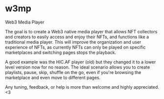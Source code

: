# w3mp
Web3 Media Player

The goal is to create a Web3 native media player that allows NFT collectors and creators to easily access and enjoy their NFTs, and functions like a traditional media player. This will improve the organization and user experience of NFTs, as currently NFTs can only be played on specific marketplaces and switching pages stops the playback.

A good example was the HIC.AF player (old) but they changed it to a lower level version now for no reason. The ideal scenario allows you to create playlists, pause, skip, shuffle on the go, even if you're browsing the marketplace and even move to different pages.

Any tuning, feedback, or help is more than welcome and highly appreciated. <3
